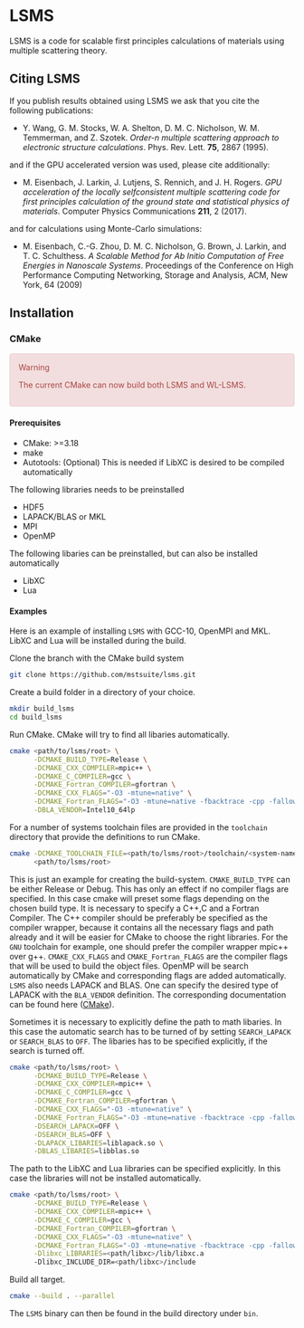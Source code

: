 # LSMS
LSMS is a code for scalable first principles calculations of materials using multiple scattering theory.

## Citing LSMS
If you publish results obtained using LSMS we ask that you cite the following publications:

* Y. Wang, G. M. Stocks, W. A. Shelton, D. M. C. Nicholson, W. M. Temmerman, and Z. Szotek. _Order-n multiple scattering approach to electronic structure calculations_. Phys. Rev. Lett. **75**, 2867 (1995).

and if the GPU accelerated version was used, please cite additionally:

* M. Eisenbach, J. Larkin, J. Lutjens, S. Rennich, and J. H. Rogers. _GPU acceleration of the locally selfconsistent multiple scattering code for first principles calculation of the ground state and statistical physics of materials_. Computer Physics Communications **211**, 2 (2017).

and for calculations using Monte-Carlo simulations:

* M. Eisenbach, C.-G. Zhou, D. M. C. Nicholson, G. Brown, J. Larkin, and T. C. Schulthess. _A Scalable Method for Ab Initio Computation of Free Energies in Nanoscale Systems_. Proceedings of the Conference on High Performance Computing Networking, Storage and Analysis, ACM, New York, 64 (2009)

## Installation

### CMake

<div style="padding: 15px; border: 1px solid transparent; border-color: transparent; margin-bottom: 20px; border-radius: 4px; color: #a94442; background-color: #f2dede; border-color: #ebccd1;">
Warning

The current CMake can now build both LSMS and WL-LSMS.

</div>

#### Prerequisites

- CMake: >=3.18
- make
- Autotools: (Optional) This is needed if LibXC is desired to be compiled automatically

The following libraries needs to be preinstalled

- HDF5
- LAPACK/BLAS or MKL
- MPI
- OpenMP

The following libaries can be preinstalled, but can also be installed automatically

- LibXC
- Lua


#### Examples

Here is an example of installing `LSMS` with GCC-10, OpenMPI and MKL. LibXC and Lua will be installed during the build. 

Clone the branch with the CMake build system

```bash
git clone https://github.com/mstsuite/lsms.git
```

Create a build folder in a directory of your choice.

```bash
mkdir build_lsms
cd build_lsms
```

Run CMake. CMake will try to find all libaries automatically.

```bash
cmake <path/to/lsms/root> \
      -DCMAKE_BUILD_TYPE=Release \
      -DCMAKE_CXX_COMPILER=mpic++ \
      -DCMAKE_C_COMPILER=gcc \
      -DCMAKE_Fortran_COMPILER=gfortran \
      -DCMAKE_CXX_FLAGS="-O3 -mtune=native" \
      -DCMAKE_Fortran_FLAGS="-O3 -mtune=native -fbacktrace -cpp -fallow-argument-mismatch" \
      -DBLA_VENDOR=Intel10_64lp
```

For a number of systems toolchain files are provided in the `toolchain` directory that provide the definitions to run CMake.

```bash
cmake -DCMAKE_TOOLCHAIN_FILE=<path/to/lsms/root>/toolchain/<system-name>.cmake \
      <path/to/lsms/root>
```

This is just an example for creating the build-system. `CMAKE_BUILD_TYPE` can be either Release or Debug. This has only an
effect if no compiler flags are specified. In this case cmake will preset some flags depending on the chosen 
build type. It is necessary to specify a C++,C and a Fortran Compiler. The C++ compiler should be preferably be specified
as the compiler wrapper, because it contains all the necessary flags and path already and it will be easier for CMake to choose the right
libraries. For the  `GNU` toolchain for example, one should prefer the compiler wrapper mpic++ over g++.
`CMAKE_CXX_FLAGS` and `CMAKE_Fortran_FLAGS` are the compiler flags that will be used to build the object files. 
OpenMP will be search automatically by CMake and corresponding flags are added automatically.
`LSMS` also needs LAPACK and BLAS. One can specify the desired type of LAPACK with the `BLA_VENDOR` definition. 
The corresponding documentation can be found here ([CMake](https://cmake.org/cmake/help/v3.18/module/FindLAPACK.html)).

Sometimes it is necessary to explicitly define the path to math libaries. In this case the automatic search has
to be turned of by setting `SEARCH_LAPACK` or `SEARCH_BLAS` to `OFF`. The libaries has to be specified explicitly, if 
the search is turned off.

```bash
cmake <path/to/lsms/root> \
      -DCMAKE_BUILD_TYPE=Release \
      -DCMAKE_CXX_COMPILER=mpic++ \
      -DCMAKE_C_COMPILER=gcc \
      -DCMAKE_Fortran_COMPILER=gfortran \
      -DCMAKE_CXX_FLAGS="-O3 -mtune=native" \
      -DCMAKE_Fortran_FLAGS="-O3 -mtune=native -fbacktrace -cpp -fallow-argument-mismatch" \
      -DSEARCH_LAPACK=OFF \
      -DSEARCH_BLAS=OFF \
      -DLAPACK_LIBARIES=liblapack.so \
      -DBLAS_LIBARIES=libblas.so
```

The path to the LibXC and Lua libraries can be specified explicitly. In this case the libraries will not be installed
automatically.

```bash
cmake <path/to/lsms/root> \
      -DCMAKE_BUILD_TYPE=Release \
      -DCMAKE_CXX_COMPILER=mpic++ \
      -DCMAKE_C_COMPILER=gcc \
      -DCMAKE_Fortran_COMPILER=gfortran \
      -DCMAKE_CXX_FLAGS="-O3 -mtune=native" \
      -DCMAKE_Fortran_FLAGS="-O3 -mtune=native -fbacktrace -cpp -fallow-argument-mismatch" \
      -Dlibxc_LIBRARIES=<path/libxc>/lib/libxc.a
      -Dlibxc_INCLUDE_DIR=<path/libxc>/include
```

Build all target.

```bash
cmake --build . --parallel
```

The `LSMS` binary can then be found in the build directory under ```bin```.
